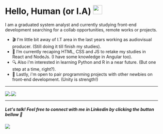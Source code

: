 # Hello, Human (or I.A) <img src="https://raw.githubusercontent.com/MartinHeinz/MartinHeinz/master/wave.gif" width="30px" height="30px"/>

I am a graduated system analyst and currently studying front-end development searching for a collab opportunities, remote works or projects.

- 🎬 I'm little bit away of I.T area in the last years working as audiovisual producer. (Still doing it till finish my studies).
- 🧐 I’m currently recaping HTML, CSS and JS to retake my studies in React and NodeJs. (I have some knowledge in Angular too).
- 🔍 Also i'm interested in learning Python and R in a near future. (But one step at a time, right?). 
- 🤝 Lastly, i'm open to pair programming projects with other newbies on front-end development. (Unity is strength!)

<hr><a href="https://github.com/SemicolonNotFound/">
  <img align="center" src="https://github-readme-stats.vercel.app/api/top-langs/?username=SemicolonNotFound&title_color=ffffff&text_color=c9cacc&icon_color=2bbc8a&bg_color=1d1f21&langs_count=3" />
</a>
<a href="https://github.com/SemicolonNotFound/">
  <img align="center" src="https://github-readme-stats.vercel.app/api?username=SemicolonNotFound&show_icons=true&line_height=27&count_private=true&title_color=ffffff&text_color=c9cacc&icon_color=2bbc8a&bg_color=1d1f21"/>
</a><hr>

##### Let's talk! Feel free to connect with me in Linkedin by clicking the button bellow 🔽
[<img src="https://img.shields.io/badge/linkedin-%230077B5.svg?&style=for-the-badge&logo=linkedin&logoColor=white" />](https://www.linkedin.com/in/llang/)

<!--
**SemicolonNotFound/SemicolonNotFound** is a ✨ _special_ ✨ repository because its `README.md` (this file) appears on your GitHub profile.
